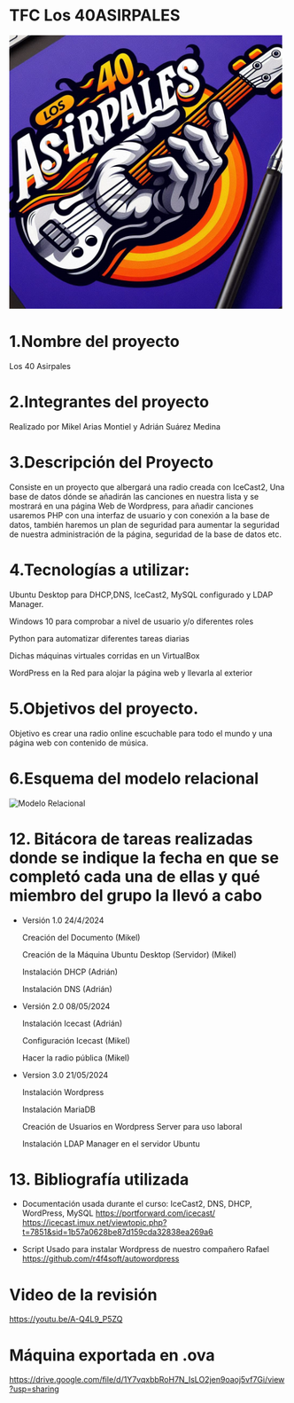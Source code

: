 # TFC Los 40ASIRPALES
<img width="493" alt="Logo" src="https://github.com/MikelArias/TFC40ASIRPALES/blob/main/Logo%20Asirpales.jpeg">


# 1.Nombre del proyecto
Los 40 Asirpales

# 2.Integrantes del proyecto
Realizado por Mikel Arias Montiel y Adrián Suárez Medina

# 3.Descripción del Proyecto
Consiste en un proyecto que albergará una radio creada con IceCast2, Una base de datos dónde se añadirán las canciones en nuestra lista y se mostrará en una página Web de Wordpress, para añadir canciones usaremos PHP con una interfaz de usuario y con conexión a la base de datos, también haremos un plan de seguridad para aumentar la seguridad de nuestra administración de la página, seguridad de la base de datos etc.

# 4.Tecnologías a utilizar:
Ubuntu Desktop para DHCP,DNS, IceCast2, MySQL configurado y LDAP Manager.

Windows 10 para comprobar a nivel de usuario y/o diferentes roles

Python para automatizar diferentes tareas diarias

Dichas máquinas virtuales corridas en un VirtualBox

WordPress en la Red para alojar la página web y llevarla al exterior

# 5.Objetivos del proyecto.
Objetivo es crear una radio online escuchable para todo el mundo y una página web con contenido de música.

# 6.Esquema del modelo relacional 



<img width="493" alt="Modelo Relacional" src="https://github.com/MikelArias/TFC40ASIRPALES/assets/115534269/a59cbb0b-99c0-442a-8518-25fc8a580cdb">


# 12. Bitácora de tareas realizadas donde se indique la fecha en que se completó cada una de ellas y qué miembro del grupo la llevó a cabo
- Versión 1.0 24/4/2024

    Creación del Documento (Mikel)

    Creación de la Máquina Ubuntu Desktop (Servidor) (Mikel)

    Instalación DHCP (Adrián)

    Instalación DNS  (Adrián)

- Versión 2.0 08/05/2024

    Instalación Icecast (Adrián)

    Configuración Icecast (Mikel)

    Hacer la radio pública (Mikel)

- Version 3.0 21/05/2024

    Instalación Wordpress 

    Instalación MariaDB

    Creación de Usuarios en Wordpress Server para uso laboral

    Instalación LDAP Manager en el servidor Ubuntu

# 13. Bibliografía utilizada 

- Documentación usada durante el curso: IceCast2, DNS, DHCP, WordPress, MySQL
            https://portforward.com/icecast/
            https://icecast.imux.net/viewtopic.php?t=7851&sid=1b57a0628be87d159cda32838ea269a6

- Script Usado para instalar Wordpress de nuestro compañero Rafael
    https://github.com/r4f4soft/autowordpress

# Video de la revisión
https://youtu.be/A-Q4L9_P5ZQ




# Máquina exportada en .ova
https://drive.google.com/file/d/1Y7vqxbbRoH7N_IsLO2jen9oaoj5vf7Gi/view?usp=sharing

